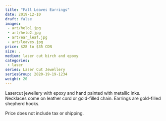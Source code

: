 ```yaml
---
title: "Fall Leaves Earrings"
date: 2019-12-10
draft: false
images:
 - art/helo1.jpg
 - art/helo2.jpg
 - art/ear_leaf.jpg
 - art/leaves.jpg
price: $28 to $35 CDN
size: .
medium: laser cut birch and epoxy
categories:
 - laser
series: Laser Cut Jewellery
seriesGroup: 2020-19-19-1234
weight: 20
---
```


Lasercut jewellery with epoxy and hand painted with metallic inks. Necklaces come on leather cord or gold-filled chain. Earrings are gold-filled shepherd hooks.

Price does not include tax or shipping.